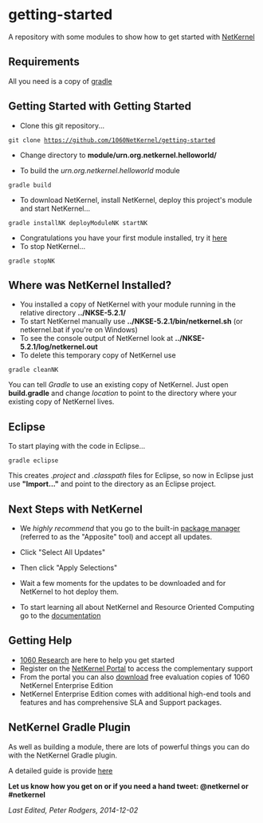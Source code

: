 getting-started
===============

A repository with some modules to show how to get started with [NetKernel](http://www.1060research.com/netkernel/)

Requirements
------------

All you need is a copy of [gradle](http://gradle.org/)

Getting Started with Getting Started
------------------------------------

* Clone this git repository...

<code>git clone https://github.com/1060NetKernel/getting-started</code>

* Change directory to **module/urn.org.netkernel.helloworld/**

* To build the *urn.org.netkernel.helloworld* module

<code>gradle build</code>

* To download NetKernel, install NetKernel, deploy this project's module and start NetKernel...

<code>gradle installNK deployModuleNK startNK</code>

* Congratulations you have your first module installed, try it [here](http://localhost:8080/getting-started/helloworld)
* To stop NetKernel...

<code>gradle stopNK</code>

Where was NetKernel Installed?
------------------------------

* You installed a copy of NetKernel with your module running in the relative directory **../NKSE-5.2.1/**
* To start NetKernel manually use **../NKSE-5.2.1/bin/netkernel.sh**  (or netkernel.bat if you're on Windows)
* To see the console output of NetKernel look at **../NKSE-5.2.1/log/netkernel.out**
* To delete this temporary copy of NetKernel use

<code>gradle cleanNK</code>

You can tell *Gradle* to use an existing copy of NetKernel. Just open **build.gradle** and change *location* to point to the directory where your existing copy of NetKernel lives.

Eclipse
-------

To start playing with the code in Eclipse...

<code>gradle eclipse</code>

This creates *.project* and *.classpath* files for Eclipse, so now in Eclipse just use **"Import..."** and point to the directory as an Eclipse project.

Next Steps with NetKernel
-------------------------

* We *highly recommend* that you go to the built-in [package manager](http://localhost:1060/tools/apposite/) (referred to as the "Apposite" tool) and accept all updates.
* Click "Select All Updates"
* Then click "Apply Selections"
* Wait a few moments for the updates to be downloaded and for NetKernel to hot deploy them.

* To start learning all about NetKernel and Resource Oriented Computing go to the [documentation](http://localhost:1060/book/view/book:readme/)

Getting Help
------------

* [1060 Research](http://www.1060research.com) are here to help you get started
* Register on the [NetKernel Portal](https://cs.1060research.com/csp/) to access the complementary support
* From the portal you can also [download](https://cs.1060research.com/csp/download/) free evaluation copies of 1060 NetKernel Enterprise Edition
* NetKernel Enterprise Edition comes with additional high-end tools and features and has comprehensive SLA and Support packages.

NetKernel Gradle Plugin
-----------------------

As well as building a module, there are lots of powerful things you can do with the NetKernel Gradle plugin.

A detailed guide is provide [here](http://wiki.netkernel.org/wink/wiki/NetKernel/News/5/12/October_3rd_2014#NetKernel_Gradle_Plugin:_Build_Automation_Tooling_for_ROC)


**Let us know how you get on or if you need a hand tweet: @netkernel or #netkernel**

*Last Edited, Peter Rodgers, 2014-12-02*
